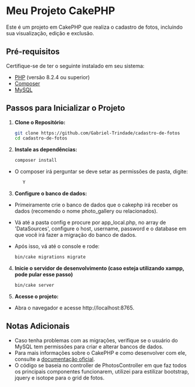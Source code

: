 # Meu Projeto CakePHP

Este é um projeto em CakePHP que realiza o cadastro de fotos, incluindo sua visualização, edição e exclusão.

## Pré-requisitos

Certifique-se de ter o seguinte instalado em seu sistema:

-   [PHP](https://www.php.net) (versão 8.2.4 ou superior)
-   [Composer](https://getcomposer.org/download/)
-   [MySQL](https://dev.mysql.com/downloads/installer/)

## Passos para Inicializar o Projeto

1. **Clone o Repositório:**

    ```bash
    git clone https://github.com/Gabriel-Trindade/cadastro-de-fotos
    cd cadastro-de-fotos
    ```

2. **Instale as dependências:**

    ```bash
    composer install
    ```

 - O composer irá perguntar se deve setar as permissões de pasta, digite:
    ```bash
       Y
    ```

3. **Configure o banco de dados:**

- Primeiramente crie o banco de dados que o cakephp irá receber os dados (recomendo o nome photo_gallery ou relacionados).

- Vá até a pasta config e procure por app_local.php, no array de 'DataSources', configure o host, username, password e o database em que você irá fazer a migração do banco de dados.

-   Após isso, vá até o console e rode:

    ```bash
    bin/cake migrations migrate
    ```

4. **Inicie o servidor de desenvolvimento (caso esteja utilizando xampp, pode pular esse passo)**

    ```bash
    bin/cake server
    ```

5. **Acesse o projeto:**

-   Abra o navegador e acesse http://localhost:8765.

## Notas Adicionais

 - Caso tenha problemas com as migrações, verifique se o usuário do MySQL tem permissões para criar e alterar bancos de dados.
 - Para mais informações sobre o CakePHP e como desenvolver com ele, consulte a [documentação oficial](https://book.cakephp.org/4/en/).
 - O código se baseia no controller de PhotosController em que faz todos os principais componentes funcionarem, utilizei para estilizar bootstrap, jquery e isotope para o grid de fotos.
